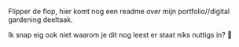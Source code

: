 Flipper de flop, hier komt nog een readme over mijn portfolio//digital gardening deeltaak.

Ik snap eig ook niet waarom je dit nog leest er staat niks nuttigs in? 🤔
